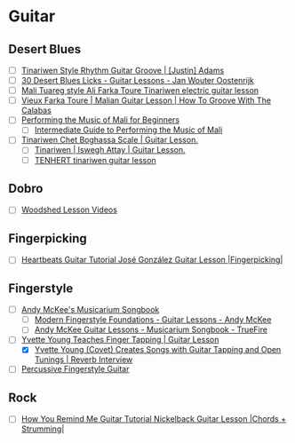 # Guitar

## Desert Blues

- [ ] [Tinariwen Style Rhythm Guitar Groove | [Justin] Adams](https://www.youtube.com/watch?v=q-fAUgKE8B8)
- [ ] [30 Desert Blues Licks - Guitar Lessons - Jan Wouter Oostenrijk](https://www.youtube.com/playlist?list=PL2TrPkuyjM4fRcwSd-tSo5Xa5TuTat1On)
- [ ] [Mali Tuareg style Ali Farka Toure Tinariwen electric guitar lesson](https://www.youtube.com/watch?v=zg2foL6OMCQ)
- [ ] [Vieux Farka Toure | Malian Guitar Lesson | How To Groove With The Calabas](https://www.youtube.com/watch?v=jDBGhF-aIxo)
- [ ] [Performing the Music of Mali for Beginners](https://www.youtube.com/watch?v=nxn49TjFCxE)
    - [ ] [Intermediate Guide to Performing the Music of Mali](https://www.youtube.com/watch?v=C5q0wd_Uo34)
- [ ] [Tinariwen Chet Boghassa Scale | Guitar Lesson.](https://www.youtube.com/watch?v=leiF1MsatPY)
    - [ ] [Tinariwen | Iswegh Attay | Guitar Lesson.](https://www.youtube.com/watch?v=STInCqPsBDA)
    - [ ] [TENHERT tinariwen guitar lesson](https://www.youtube.com/watch?v=Cdd4IO4vRM0)

## Dobro

- [ ] [Woodshed Lesson Videos](https://www.abbiegardner.com/woodshed)

## Fingerpicking

- [ ] [Heartbeats Guitar Tutorial José González Guitar Lesson |Fingerpicking|](https://www.youtube.com/watch?v=zSvM_qBfzNs)

## Fingerstyle

- [ ] [Andy McKee's Musicarium Songbook](https://truefire.com/andy-mckee-guitar-lessons/musicarium-songbook/c1174)
    - [ ] [Modern Fingerstyle Foundations - Guitar Lessons - Andy McKee](https://www.youtube.com/playlist?list=PL2TrPkuyjM4fQ1P1uu2mfPJWiiIrwjYT6)
    - [ ] [Andy McKee Guitar Lessons - Musicarium Songbook - TrueFire](https://www.youtube.com/playlist?list=PL2TrPkuyjM4eGy94OlzfQ2paW_0n4XuIx)

- [ ] [Yvette Young Teaches Finger Tapping | Guitar Lesson](https://www.youtube.com/watch?v=QnHDjdQrrAk)
    - [x] [Yvette Young (Covet) Creates Songs with Guitar Tapping and Open Tunings | Reverb Interview](https://www.youtube.com/watch?v=GKdsaRU2u8g)

- [ ] [Percussive Fingerstyle Guitar](https://www.udemy.com/course/percussive-fingerstyle-course/)

## Rock

- [ ] [How You Remind Me Guitar Tutorial Nickelback Guitar Lesson |Chords + Strumming|](https://www.youtube.com/watch?v=Rceg8HGWsoc)
